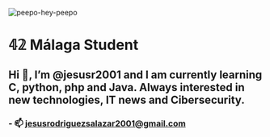 ![peepo-hey-peepo](https://user-images.githubusercontent.com/113902290/191010834-70cd8251-95e6-497e-b571-13a8a0bf1071.gif)
#  𝟜𝟚 Málaga Student 
## Hi 🤚, I’m @jesusr2001 and I am currently learning C, python, php and Java. Always interested in new technologies, IT news and Cibersecurity.
### - 📫 jesusrodriguezsalazar2001@gmail.com
